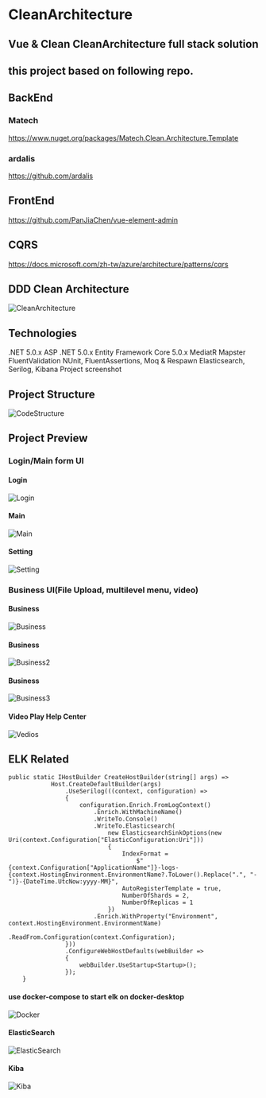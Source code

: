 # CleanArchitecture
## Vue & Clean CleanArchitecture full stack solution

## this project based on following repo.
## BackEnd
### Matech
https://www.nuget.org/packages/Matech.Clean.Architecture.Template

### ardalis
https://github.com/ardalis
## FrontEnd
https://github.com/PanJiaChen/vue-element-admin


## CQRS
https://docs.microsoft.com/zh-tw/azure/architecture/patterns/cqrs

## DDD Clean Architecture
![CleanArchitecture](https://github.com/MorningstarJerry/CleanArchitecture/blob/main/ScreenShots/CleanArchitecture.png)

## Technologies
.NET 5.0.x
ASP .NET 5.0.x
Entity Framework Core 5.0.x
MediatR
Mapster
FluentValidation
NUnit, FluentAssertions, Moq & Respawn
Elasticsearch, Serilog, Kibana
Project screenshot

## Project Structure
![CodeStructure](https://github.com/MorningstarJerry/CleanArchitecture/blob/main/ScreenShots/CodeStructure.png)

## Project Preview
### Login/Main form UI
#### Login
![Login](https://github.com/MorningstarJerry/CleanArchitecture/blob/main/ScreenShots/Login.png)
#### Main
![Main](https://github.com/MorningstarJerry/CleanArchitecture/blob/main/ScreenShots/Main.png)
#### Setting
![Setting](https://github.com/MorningstarJerry/CleanArchitecture/blob/main/ScreenShots/Setting.png)

### Business UI(File Upload, multilevel menu, video)
#### Business
![Business](https://github.com/MorningstarJerry/CleanArchitecture/blob/main/ScreenShots/Business.png)
#### Business
![Business2](https://github.com/MorningstarJerry/CleanArchitecture/blob/main/ScreenShots/Business2.png)
#### Business
![Business3](https://github.com/MorningstarJerry/CleanArchitecture/blob/main/ScreenShots/Business3.png)
#### Video Play Help Center
![Vedios](https://github.com/MorningstarJerry/CleanArchitecture/blob/main/ScreenShots/Vedios.png)


## ELK Related
```
public static IHostBuilder CreateHostBuilder(string[] args) =>
            Host.CreateDefaultBuilder(args)
                .UseSerilog(((context, configuration) =>
                {
                    configuration.Enrich.FromLogContext()
                        .Enrich.WithMachineName()
                        .WriteTo.Console()
                        .WriteTo.Elasticsearch(
                            new ElasticsearchSinkOptions(new Uri(context.Configuration["ElasticConfiguration:Uri"]))
                            {
                                IndexFormat =
                                    $"{context.Configuration["ApplicationName"]}-logs-{context.HostingEnvironment.EnvironmentName?.ToLower().Replace(".", "-")}-{DateTime.UtcNow:yyyy-MM}",
                                AutoRegisterTemplate = true,
                                NumberOfShards = 2,
                                NumberOfReplicas = 1
                            })
                        .Enrich.WithProperty("Environment", context.HostingEnvironment.EnvironmentName)
                        .ReadFrom.Configuration(context.Configuration);
                }))
                .ConfigureWebHostDefaults(webBuilder =>
                {
                    webBuilder.UseStartup<Startup>();
                });
    }
```

#### use docker-compose to start elk on docker-desktop
![Docker](https://github.com/MorningstarJerry/CleanArchitecture/blob/main/ScreenShots/Docker.png)

#### ElasticSearch
![ElasticSearch](https://github.com/MorningstarJerry/CleanArchitecture/blob/main/ScreenShots/ElasticSearch.png)

#### Kiba
![Kiba](https://github.com/MorningstarJerry/CleanArchitecture/blob/main/ScreenShots/Kiba.png)
